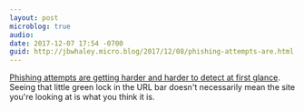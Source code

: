 ```yaml
---
layout: post
microblog: true
audio: 
date: 2017-12-07 17:54 -0700
guid: http://jbwhaley.micro.blog/2017/12/08/phishing-attempts-are.html
---
```

[Phishing attempts are getting harder and harder to detect at first glance](https://krebsonsecurity.com/2017/12/phishers-are-upping-their-game-so-should-you/). Seeing that little green lock in the URL bar doesn't necessarily mean the site you're looking at is what you think it is. 
